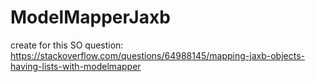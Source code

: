 # ModelMapperJaxb

create for this SO question: https://stackoverflow.com/questions/64988145/mapping-jaxb-objects-having-lists-with-modelmapper
